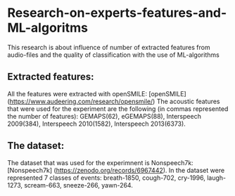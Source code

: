 # Research-on-experts-features-and-ML-algoritms
This research is about influence of number of extracted features from audio-files and the quality of classification with the use of ML-algorithms

## Extracted features:
All the features were extracted with openSMILE: [openSMILE] (https://www.audeering.com/research/opensmile/)
The acoustic features that were used for the experiment are the following (in commas represented the number of features): GEMAPS(62), eGEMAPS(88), Interspeech 2009(384), Interspeech 2010(1582), Interspeech 2013(6373).

## The dataset:
The dataset that was used for the experimnent is Nonspeech7k: [Nonspeech7k] (https://zenodo.org/records/6967442). 
In the dataset were represented 7 classes of events: breath-1850, cough-702, cry-1996, laugh-1273, scream-663, sneeze-266, yawn-264.

